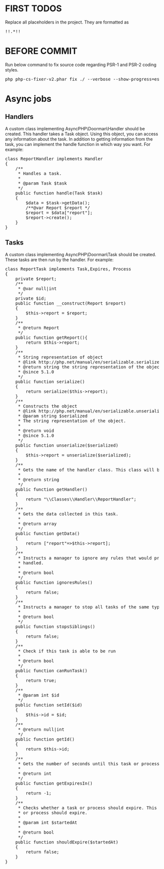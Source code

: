 <h1>FIRST TODOS</h1>
Replace all placeholders in the project. They are formatted as <pre>!!.*!!</pre>
<h1>BEFORE COMMIT</h1>
Run below command to fix source code regarding PSR-1 and PSR-2 coding styles.
<pre>php php-cs-fixer-v2.phar fix ./ --verbose --show-progress=estimating
</pre>
<h1>Async jobs</h1>
<h2>Handlers</h2>
A custom class implementing AsyncPHP\Doorman\Handler should be created. This handler takes a Task object. Using this
object, you can access any information about the task. In addition to getting information from the task, you can
implement the handle function in which way you want.
For example:
<pre>
class ReportHandler implements Handler
{
    /**
     * Handles a task.
     *
     * @param Task $task
     */
    public function handle(Task $task)
    {
        $data = $task->getData();
        /**@var Report $report */
        $report = $data["report"];
        $report->create();
    }
}
</pre>
<h2>Tasks</h2>
A custom class implementing AsyncPHP\Doorman\Task should be created. These tasks are then run by the handler.
For example:
<pre>
class ReportTask implements Task,Expires, Process
{
    private $report;
    /**
     * @var null|int
     */
    private $id;
    public function __construct(Report $report)
    {
        $this->report = $report;
    }
    /**
     * @return Report
     */
    public function getReport(){
        return $this->report;
    }
    /**
     * String representation of object
     * @link http://php.net/manual/en/serializable.serialize.php
     * @return string the string representation of the object or null
     * @since 5.1.0
     */
    public function serialize()
    {
        return serialize($this->report);
    }
    /**
     * Constructs the object
     * @link http://php.net/manual/en/serializable.unserialize.php
     * @param string $serialized
     * The string representation of the object.
     * 
     * @return void
     * @since 5.1.0
     */
    public function unserialize($serialized)
    {
        $this->report = unserialize($serialized);
    }
    /**
     * Gets the name of the handler class. This class will be used to handle this task.
     *
     * @return string
     */
    public function getHandler()
    {
        return "\\Classes\\Handler\\ReportHandler";
    }
    /**
     * Gets the data collected in this task.
     *
     * @return array
     */
    public function getData()
    {
        return ["report"=>$this->report];
    }
    /**
     * Instructs a manager to ignore any rules that would prevent this task from being immediately
     * handled.
     *
     * @return bool
     */
    public function ignoresRules()
    {
        return false;
    }
    /**
     * Instructs a manager to stop all tasks of the same type before running this task.
     *
     * @return bool
     */
    public function stopsSiblings()
    {
        return false;
    }
    /**
     * Check if this task is able to be run
     *
     * @return bool
     */
    public function canRunTask()
    {
        return true;
    }
    /**
     * @param int $id
     */
    public function setId($id)
    {
        $this->id = $id;
    }
    /**
     * @return null|int
     */
    public function getId()
    {
        return $this->id;
    }
    /**
     * Gets the number of seconds until this task or process expires.
     *
     * @return int
     */
    public function getExpiresIn()
    {
        return -1;
    }
    /**
     * Checks whether a task or process should expire. This is called when a manager thinks a task
     * or process should expire.
     *
     * @param int $startedAt
     *
     * @return bool
     */
    public function shouldExpire($startedAt)
    {
        return false;
    }
}
</pre> 




